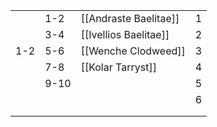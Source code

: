 |     |      |                   |     |
| --- | ---- | ----------------- | --- |
|     | 1-2  | [[Andraste Baelitae]] | 1   |
|     | 3-4  | [[Ivellios Baelitae]] | 2   |
| 1-2 | 5-6  |        [[Wenche Clodweed]]           | 3   |
|     | 7-8  |        [[Kolar Tarryst]]           | 4   |
|     | 9-10 |                   | 5   |
|     |      |                   | 6   |
|     |      |                   |     |
|     |      |                   |     |
